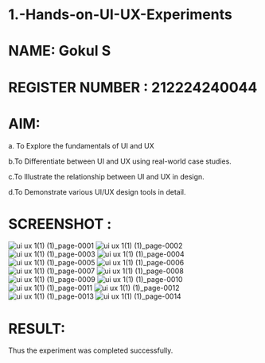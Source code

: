 # 1.-Hands-on-UI-UX-Experiments

# NAME: Gokul S
# REGISTER NUMBER : 212224240044

# AIM:
a. To Explore the fundamentals of UI and UX

b.To Differentiate between UI and UX using real-world case studies.

c.To Illustrate the relationship between UI and UX in design.

d.To Demonstrate various UI/UX design tools in detail.

# SCREENSHOT :
![ui ux 1(1) (1)_page-0001](https://github.com/user-attachments/assets/3dcab638-a712-46af-947c-93ed1adea99c)
![ui ux 1(1) (1)_page-0002](https://github.com/user-attachments/assets/42f442dd-53f3-42cd-85e3-0cecd1b9824a)
![ui ux 1(1) (1)_page-0003](https://github.com/user-attachments/assets/a9d2ee70-9332-4655-9ff3-04acdff65347)
![ui ux 1(1) (1)_page-0004](https://github.com/user-attachments/assets/333fb210-d8de-41a1-8a2f-45fe45041953)
![ui ux 1(1) (1)_page-0005](https://github.com/user-attachments/assets/275e6442-6917-41e3-a76a-3edf43d6b6ae)
![ui ux 1(1) (1)_page-0006](https://github.com/user-attachments/assets/8eea4794-9fd2-4e7d-a472-b86bcbc50e63)
![ui ux 1(1) (1)_page-0007](https://github.com/user-attachments/assets/a9be5842-3b22-4982-9488-4d154f0966dd)
![ui ux 1(1) (1)_page-0008](https://github.com/user-attachments/assets/4c5d1e15-7d2a-4514-9e30-a4594bbe6f01)
![ui ux 1(1) (1)_page-0009](https://github.com/user-attachments/assets/3606dc7a-5c5b-45f2-bf0c-11d12c2ab958)
![ui ux 1(1) (1)_page-0010](https://github.com/user-attachments/assets/2b0679f2-c1e2-4827-ba33-a87798992bff)
![ui ux 1(1) (1)_page-0011](https://github.com/user-attachments/assets/9d8c1039-aa84-4bb0-a50d-d97ab3570085)
![ui ux 1(1) (1)_page-0012](https://github.com/user-attachments/assets/1d9321c5-bc95-4fbd-9080-cda7218c87b3)
![ui ux 1(1) (1)_page-0013](https://github.com/user-attachments/assets/ce0fdee2-11d5-4a35-b0f7-fa6ac5324901)
![ui ux 1(1) (1)_page-0014](https://github.com/user-attachments/assets/d0a1af80-26c6-4cec-bd6b-0579647f64fa)


# RESULT:
Thus the experiment was completed successfully.
